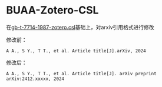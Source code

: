 # BUAA-Zotero-CSL

在[gb-t-7714-1987-zotero.csl](https://github.com/CheckBoxStudio/BUAAThesis/blob/master/gb-t-7714-1987-zotero.csl)基础上，对arxiv引用格式进行修改

修改前：
```
A A., S Y., T T., et al. Article title[J].arXiv, 2024
```

修改后：
```
A A., S Y., T T., et al. Article title[J]. arXiv preprint arXiv:2412.xxxxx, 2024
```
